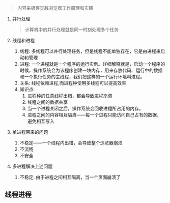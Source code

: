 > 内容来极客实践浏览器工作原理和实践


1. 并行处理
    > 计算机中的并行处理就是同一时刻处理多个任务

2. 线程和进程
    1. 线程: 多线程可以并行处理任务，但是线程不能单独存在，它是由进程来启动和管理
    2. 进程: 一个进程就是一个程序的运行实例。详细解释就是，启动一个程序的时候，操作系统会为该程序创建一块内存，用来存放代码、运行中的数据和一个执行任务的主线程，我们把这样的一个运行环境叫进程。
    3. 关系: 线程依赖进程,而进程种使用多线程可以提高效率
    4. 知识点:
       1. 进程种的任意线程出错，都会导致进程崩溃 
       2. 线程之间的数据共享
       3. 当一个进程关闭之后，操作系统会回收进程所占用的内存。
       4. 进程之间的内容相互隔离——每一个进程只能访问自己占有的数据，避免相互写入

3. 单进程带来的问题
    1. 不稳定——一个线程内出错，会导致整个浏览器崩溃
    2. 不流畅
    3. 不安全

4. 多进程解决上述问题
   1. 不稳定: 由于进程之间相互隔离，当一个页面崩溃了
## 线程进程

